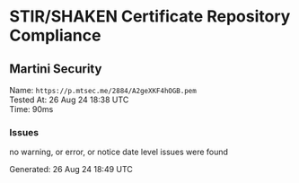 # STIR/SHAKEN Certificate Repository Compliance

## Martini Security

Name: `https://p.mtsec.me/2884/A2geXKF4hOGB.pem`\
Tested At: 26 Aug 24 18:38 UTC\
Time: 90ms

### Issues

no warning, or error, or notice date level issues were found

Generated: 26 Aug 24 18:49 UTC